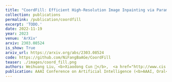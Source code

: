 ```yaml
---
title: "CoordFill: Efficient High-Resolution Image Inpainting via Parameterized Coordinate Querying"
collection: publications
permalink: /publication/coordfill
excerpt: 'TODO.'
date: 2022-11-19
year: 2023
venue: 'ArXiv'
arxiv: 2303.08524
is_show: True
arxiv_url: https://arxiv.org/abs/2303.08524
code: https://github.com/NiFangBaAGe/CoordFill
teaser: ./images/coord_fill.png
authors: Weihuang Liu, <b>Xiaodong Cun 📮</b>,  <a href="http://www.cis.umac.mo/~cmpun/">Chi-Man Pun 📮</a>, <a href='https://menghanxia.github.io/'>Menghan Xia</a>, <a href='https://yzhang2016.github.io/yongnorriszhang.github.io/'>Yong Zhang</a>, and <a href="https://juewang725.github.io/">Jue Wang</a>
publication: AAAI Conference on Artificial Intelligence (<b>AAAI, Oral</b>)
---
```


<!-- This paper is about the number 3. The number 4 is left for future work. -->

<!-- [Download paper here](http://academicpages.github.io/files/paper3.pdf) -->
